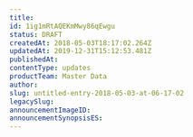 ```yaml
---
title: 
id: 1ig1mRtAQEKmMwy86qEwgu
status: DRAFT
createdAt: 2018-05-03T18:17:02.264Z
updatedAt: 2019-12-31T15:12:53.481Z
publishedAt: 
contentType: updates
productTeam: Master Data
author: 
slug: untitled-entry-2018-05-03-at-06-17-02
legacySlug: 
announcementImageID: 
announcementSynopsisES: 
---
```



